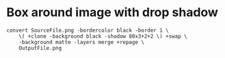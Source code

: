 # Box around image with drop shadow

    convert SourceFile.png -bordercolor black -border 1 \
        \( +clone -background black -shadow 80x3+2+2 \) +swap \
        -background matte -layers merge +repage \
        OutputFile.png

